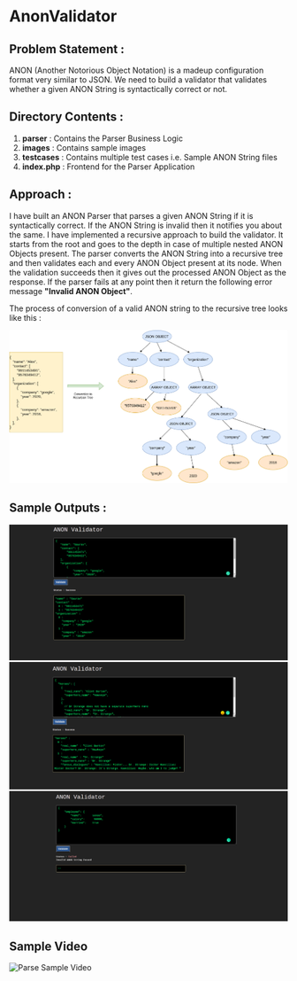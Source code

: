 # AnonValidator

## Problem Statement :
ANON (Another Notorious Object Notation) is a madeup configuration format very similar to JSON. We need to build a validator that validates whether a given ANON String is syntactically correct or not.

## Directory Contents : 
  1. **parser** : Contains the Parser Business Logic
  2. **images** : Contains sample images
  3. **testcases** : Contains multiple test cases i.e. Sample ANON String files
  4. **index.php** : Frontend for the Parser Application  

## Approach :
I have built an ANON Parser that parses a given ANON String if it is syntactically correct. If the ANON String is invalid then it notifies you about the same. I have implemented a recursive approach to build the validator. It starts from the root and goes to the depth in case of multiple nested ANON Objects present. The parser converts the ANON String into a recursive tree and then validates each and every ANON Object present at its node. When the validation succeeds then it gives out the processed ANON Object as the response. If the parser fails at any point then it return the following error message **"Invalid ANON Object"**.

The process of conversion of a valid ANON string to the recursive tree looks like this :

![Parse Tree](/images/anon-parse-tree.png)

## Sample Outputs :

![Parse Sample 1](/images/parser-sample-1.png)
![Parse Sample 2](/images/parser-sample-2.png)
![Parse Sample 3](/images/parser-sample-3.png)

## Sample Video

![Parse Sample Video](/video/parser-sample-gif.gif)
